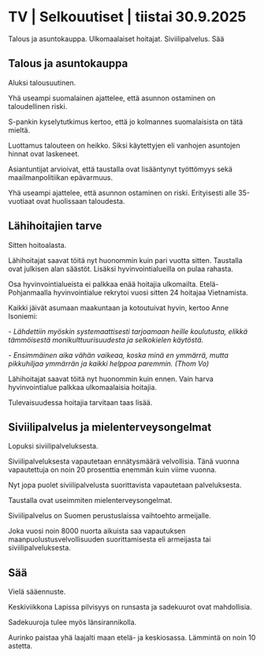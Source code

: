 # TV | Selkouutiset | tiistai 30.9.2025

Talous ja asuntokauppa. Ulkomaalaiset hoitajat. Siviilipalvelus. Sää

## Talous ja asuntokauppa

Aluksi talousuutinen.

Yhä useampi suomalainen ajattelee, että asunnon ostaminen on taloudellinen riski.

S-pankin kyselytutkimus kertoo, että jo kolmannes suomalaisista on tätä mieltä.

Luottamus talouteen on heikko. Siksi käytettyjen eli vanhojen asuntojen hinnat ovat laskeneet.

Asiantuntijat arvioivat, että taustalla ovat lisääntynyt työttömyys sekä maailmanpolitiikan epävarmuus.

Yhä useampi ajattelee, että asunnon ostaminen on riski. Erityisesti alle 35-vuotiaat ovat huolissaan taloudesta.

## Lähihoitajien tarve

Sitten hoitoalasta.

Lähihoitajat saavat töitä nyt huonommin kuin pari vuotta sitten. Taustalla ovat julkisen alan säästöt. Lisäksi hyvinvointialueilla on pulaa rahasta.

Osa hyvinvointialueista ei palkkaa enää hoitajia ulkomailta. Etelä-Pohjanmaalla hyvinvointialue rekrytoi vuosi sitten 24 hoitajaa Vietnamista.

Kaikki jäivät asumaan maakuntaan ja kotoutuivat hyvin, kertoo Anne Isoniemi:

*- Lähdettiin myöskin systemaattisesti tarjoamaan heille koulutusta, elikkä tämmöisestä monikulttuurisuudesta ja selkokielen käytöstä.*

*- Ensimmäinen aika vähän vaikeaa, koska minä en ymmärrä, mutta pikkuhiljaa ymmärrän ja kaikki helppoa paremmin. (Thom Vo)*

Lähihoitajat saavat töitä nyt huonommin kuin ennen. Vain harva hyvinvointialue palkkaa ulkomaalaisia hoitajia.

Tulevaisuudessa hoitajia tarvitaan taas lisää.

## Siviilipalvelus ja mielenterveysongelmat

Lopuksi siviilipalveluksesta.

Siviilipalveluksesta vapautetaan ennätysmäärä velvollisia. Tänä vuonna vapautettuja on noin 20 prosenttia enemmän kuin viime vuonna.

Nyt jopa puolet siviilipalvelusta suorittavista vapautetaan palveluksesta.

Taustalla ovat useimmiten mielenterveysongelmat.

Siviilipalvelus on Suomen perustuslaissa vaihtoehto armeijalle.

Joka vuosi noin 8000 nuorta aikuista saa vapautuksen maanpuolustusvelvollisuuden suorittamisesta eli armeijasta tai siviilipalveluksesta.

## Sää

Vielä sääennuste.

Keskiviikkona Lapissa pilvisyys on runsasta ja sadekuurot ovat mahdollisia.

Sadekuuroja tulee myös länsirannikolla.

Aurinko paistaa yhä laajalti maan etelä- ja keskiosassa. Lämmintä on noin 10 astetta.
